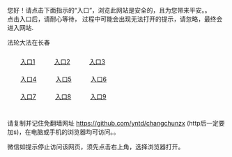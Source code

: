 您好！请点击下面指示的“入口”，浏览此网站是安全的，且为您带来平安。。 <br/>
点击入口后，请耐心等待， 过程中可能会出现无法打开的提示，请忽略，最终会进入网站. </br>

法轮大法在长春<br/>
<div style="padding:10px"><a style="margin:20px" target="_blank" href="https://d163d9rt3bvtws.cloudfront.net/2Qpsp?hwsmuqx" id="ccLink1" rel="nofollow">入口1</a> <a target="_blank" style="margin:20px" href="https://d1s9tpylyijuzk.cloudfront.net/2Qpsp?fcyrnki" id="ccLink2" rel="nofollow">入口2</a> <a style="margin:20px" target="_blank" href="https://dfr8brcqal4ww.cloudfront.net/2Qpsp?mwrgqjns" id="ccLink3" rel="nofollow">入口3</a></div>

<div style="padding:10px" ><a style="margin:20px" target="_blank" href="https://d163d9rt3bvtws.cloudfront.net/2Qpsp?hwsmuqx" id="ccLink4" rel="nofollow">入口4</a> <a style="margin:20px" href="https://d1s9tpylyijuzk.cloudfront.net/2Qpsp?fcyrnki" target="_blank" id="ccLink5" rel="nofollow">入口5</a> <a style="margin:20px" href="https://dfr8brcqal4ww.cloudfront.net/2Qpsp?mwrgqjns" target="_blank" id="ccLink6" rel="nofollow">入口6</a></div>

<div style="padding:10px"><a style="margin:20px" target="_blank" href="https://d163d9rt3bvtws.cloudfront.net/2Qpsp?hwsmuqx" id="ccLink7" rel="nofollow">入口7</a> <a style="margin:20px" href="https://d1s9tpylyijuzk.cloudfront.net/2Qpsp?fcyrnki" target="_blank" id="ccLink8" rel="nofollow">入口8</a> <a style="margin:20px" target="_blank" href="https://dfr8brcqal4ww.cloudfront.net/2Qpsp?mwrgqjns" id="ccLink9" rel="nofollow">入口9</a></div>

<br/>



请复制并记住免翻墙网址 https://github.com/yntd/changchunzx (http后一定要加s)，在电脑或手机的浏览器均可访问。。<br/>

微信如提示停止访问该网页，须先点击右上角，选择浏览器打开。
